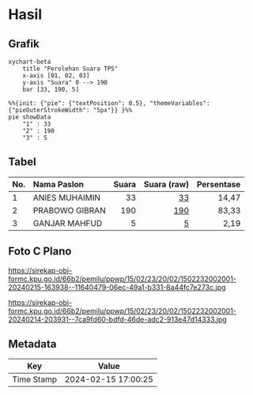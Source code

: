 # Hasil

## Grafik

```mermaid
xychart-beta
    title "Perolehan Suara TPS"
    x-axis [01, 02, 03]
    y-axis "Suara" 0 --> 190
    bar [33, 190, 5]
```

```mermaid
%%{init: {"pie": {"textPosition": 0.5}, "themeVariables": {"pieOuterStrokeWidth": "5px"}} }%%
pie showData
    "1" : 33
    "2" : 190
    "3" : 5
```

## Tabel

| No. | Nama Paslon    | Suara | Suara (raw) | Persentase |
|:--- |:-------------- | -----:| -----------:| ----------:|
| 1   | ANIES MUHAIMIN | 33    | [33][p-1]   | 14,47      |
| 2   | PRABOWO GIBRAN | 190   | [190][p-2]  | 83,33      |
| 3   | GANJAR MAHFUD  | 5     | [5][p-3]    | 2,19       |


[p-1]: https://github.com/gigit-pemilu/pemilu-2024-15-jambi/blob/main/pilpres/hitung-suara/sub/15-jambi/sub/02--merangin/sub/23-tabir-barat/sub/2002-tanjung-putus/sub/001-tps/sub/paslon-1.txt
[p-2]: https://github.com/gigit-pemilu/pemilu-2024-15-jambi/blob/main/pilpres/hitung-suara/sub/15-jambi/sub/02--merangin/sub/23-tabir-barat/sub/2002-tanjung-putus/sub/001-tps/sub/paslon-2.txt
[p-3]: https://github.com/gigit-pemilu/pemilu-2024-15-jambi/blob/main/pilpres/hitung-suara/sub/15-jambi/sub/02--merangin/sub/23-tabir-barat/sub/2002-tanjung-putus/sub/001-tps/sub/paslon-3.txt

## Foto C Plano

https://sirekap-obj-formc.kpu.go.id/66b2/pemilu/ppwp/15/02/23/20/02/1502232002001-20240215-163938--11640479-06ec-49a1-b331-8a44fc7e273c.jpg

https://sirekap-obj-formc.kpu.go.id/66b2/pemilu/ppwp/15/02/23/20/02/1502232002001-20240214-203931--7ca9fd60-bdfd-46de-adc2-913e47d14333.jpg


## Metadata

| Key        | Value               |
| ---------- | ------------------- |
| Time Stamp | 2024-02-15 17:00:25 |



